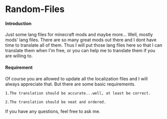 # Random-Files
#### Introduction

Just some lang files for minecraft mods and maybe more...
Well, mostly mods' lang files. There are so many great mods out there and I dont have time to translate all of them.
Thus I will put those lang files here so that I can translate them when I'm free, or you can help me to translate them if you are willing to.

#### Requirement

Of course you are allowed to update all the localization files and I will always appreciate that. But there are some basic requirements.
    
    1.The translation should be accurate...well, at least be correct.
    
    2.The translation should be neat and ordered.


If you have any questions, feel free to ask me.

